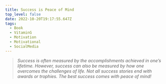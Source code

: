 ```yaml
---
title: Success is Peace of Mind
top_level: false
date: 2022-10-20T19:17:55.647Z
tags:
  - Book
  - VitaminG
  - Motivation
  - Motivational
  - SocialMedia
---
```

> *Success is often measured by the accomplishments achieved in one’s lifetime. However, success can also be measured by how one overcomes the challenges of life. Not all success stories end with awards or trophies. The best success comes with peace of mind!*
